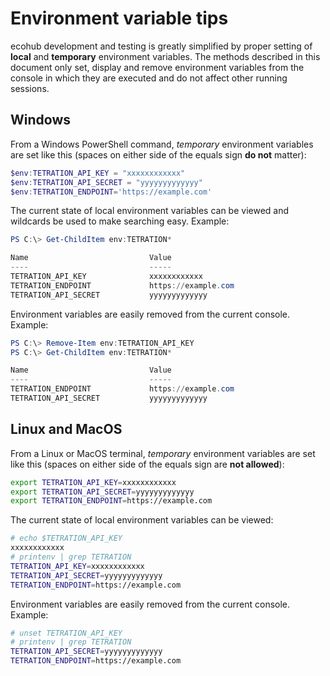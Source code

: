 # Environment variable tips

ecohub development and testing is greatly simplified by proper setting of **local** and **temporary** environment variables. The methods described in this document only set, display and remove environment variables from the console in which they are executed and do not affect other running sessions.

## Windows

From a Windows PowerShell command, *temporary* environment variables are set like this (spaces on either side of the equals sign **do not** matter):

```powershell
$env:TETRATION_API_KEY = "xxxxxxxxxxxx"
$env:TETRATION_API_SECRET = "yyyyyyyyyyyyy"
$env:TETRATION_ENDPOINT='https://example.com'
```

The current state of local environment variables can be viewed and wildcards be used to make searching easy. Example:

```powershell
PS C:\> Get-ChildItem env:TETRATION*

Name                           Value
----                           -----
TETRATION_API_KEY              xxxxxxxxxxxx
TETRATION_ENDPOINT             https://example.com
TETRATION_API_SECRET           yyyyyyyyyyyyy
```

Environment variables are easily removed from the current console. Example:

```powershell
PS C:\> Remove-Item env:TETRATION_API_KEY
PS C:\> Get-ChildItem env:TETRATION*

Name                           Value
----                           -----
TETRATION_ENDPOINT             https://example.com
TETRATION_API_SECRET           yyyyyyyyyyyyy
```

## Linux and MacOS

From a Linux or MacOS terminal, *temporary* environment variables are set like this (spaces on either side of the equals sign are **not allowed**):

```bash
export TETRATION_API_KEY=xxxxxxxxxxxx
export TETRATION_API_SECRET=yyyyyyyyyyyyy
export TETRATION_ENDPOINT=https://example.com
```

The current state of local environment variables can be viewed:

```bash
# echo $TETRATION_API_KEY
xxxxxxxxxxxx
# printenv | grep TETRATION
TETRATION_API_KEY=xxxxxxxxxxxx
TETRATION_API_SECRET=yyyyyyyyyyyyy
TETRATION_ENDPOINT=https://example.com
```

Environment variables are easily removed from the current console. Example:

```bash
# unset TETRATION_API_KEY
# printenv | grep TETRATION
TETRATION_API_SECRET=yyyyyyyyyyyyy
TETRATION_ENDPOINT=https://example.com
```
